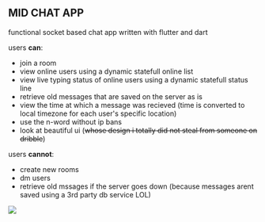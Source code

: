 ## MID CHAT APP

functional socket based chat app written with flutter and dart

users **can**:
  - join a room
  - view online users using a dynamic statefull online list
  - view live typing status of online users using a dynamic statefull status line
  - retrieve old messages that are saved on the server as is
  - view the time at which a message was recieved (time is converted to local timezone for each user's specific location)
  - use the n-word without ip bans
  - look at beautiful ui (~~whose design i totally did not steal from someone on dribble~~)

users **cannot**:
  - create new rooms
  - dm users
  - retrieve old mssages if the server goes down (because messages arent saved using a 3rd party db service LOL)

![](https://iili.io/iUfIwl.png)
